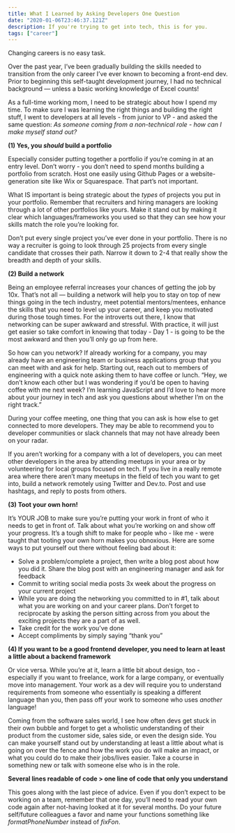 ```yaml
---
title: What I Learned by Asking Developers One Question
date: "2020-01-06T23:46:37.121Z"
description: If you're trying to get into tech, this is for you.
tags: ["career"]
---
```


Changing careers is no easy task.

Over the past year, I’ve been gradually building the skills needed to transition from the only career I’ve ever known to becoming a front-end dev.    Prior to beginning this self-taught development journey, I had no technical background — unless a basic working knowledge of Excel counts!

As a full-time working mom, I need to be strategic about how I spend my time.  To make sure I was learning the right things and building the right stuff, I went to developers at all levels - from junior to VP - and asked the same question: <em>As someone coming from a non-technical role - how can I make myself stand out?</em>

<strong>(1) Yes, you <em>should</em> build a portfolio</strong>

Especially consider putting together a portfolio if you’re coming in at an entry level.  Don’t worry - you don’t need to spend months building a portfolio from scratch.  Host one easily using Github Pages or a website-generation site like Wix or Squarespace.  That part’s not important.

What IS important is being strategic about the <em>types</em> of projects you put in your portfolio.  Remember that recruiters and hiring managers are looking through a lot of other portfolios like yours.  Make it stand out by making it clear which languages/frameworks you used so that they can see how your skills match the role you’re looking for.

Don’t put every single project you’ve ever done in your portfolio.  There is no way a recruiter is going to look through 25 projects from every single candidate that crosses their path.  Narrow it down to 2-4 that really show the breadth and depth of your skills.

<strong>(2) Build a network</strong>

Being an employee referral increases your chances of getting the job by 10x.  That’s not all — building a network will help you to stay on top of new things going in the tech industry, meet potential mentors/mentees, enhance the skills that you need to level up your career, and keep you motivated during those tough times.  For the introverts out there, I know that networking can be super awkward and stressful.  With practice, it will just get easier so take comfort in knowing that today - Day 1 - is going to be the most awkward and then you’ll only go up from here.

So how can you network?  If already working for a company, you may already have an engineering team or business applications group that you can meet with and ask for help.  Starting out, reach out to members of engineering with a quick note asking them to have coffee or lunch.  “Hey, we don’t know each other but I was wondering if you’d be open to having coffee with me next week?  I’m learning JavaScript and I’d love to hear more about your journey in tech and ask you questions about whether I’m on the right track.”

During your coffee meeting, one thing that you can ask is how else to get connected to more developers.  They may be able to recommend you to developer communities or slack channels that may not have already been on your radar.

If you aren’t working for a company with a lot of developers, you can meet other developers in the area by attending meetups in your area or by volunteering for local groups focused on tech.  If you live in a really remote area where there aren’t many meetups in the field of tech you want to get into, build a network remotely using Twitter and Dev.to.  Post and use hashtags, and reply to posts from others.

<strong>(3) Toot your own horn!</strong>

It’s YOUR JOB to make sure you’re putting your work in front of who it needs to get in front of.  Talk about what you’re working on and show off your progress.  It’s a tough shift to make for people who - like me - were taught that tooting your own horn makes you obnoxious.  Here are some ways to put yourself out there without feeling bad about it:
     
* Solve a problem/complete a project, then write a blog post about how you did it.  Share the blog post with an engineering manager and ask for feedback
* Commit to writing social media posts 3x week about the progress on your current project
* While you are doing the networking you committed to in #1, talk about what you are working on and your career plans.  Don’t forget to reciprocate by asking the person sitting across from you about the exciting projects they are a part of as well.
* Take credit for the work you’ve done
* Accept compliments by simply saying “thank you”

<strong>(4) If you want to be a good frontend developer, you need to learn at least a little about a backend framework</strong>

Or vice versa.  While you’re at it, learn a little bit about design, too - especially if you want to freelance, work for a large company, or eventually move into management.  Your work as a dev will require you to understand requirements from someone who essentially is speaking a different language than you, then pass off your work to someone who uses <em>another</em> language!

Coming from the software sales world, I see how often devs get stuck in their own bubble and forget to get a wholistic understanding of their product from the customer side, sales side, or even the design side.  You can make yourself stand out by understanding at least a little about what is going on over the fence and how the work you do will make an impact, or what you could do to make their jobs/lives easier.  Take a course in something new or talk with someone else who is in the role.

<strong>Several lines readable of code > one line of code that only you understand</strong>

This goes along with the last piece of advice.  Even if you don’t expect to be working on a team, remember that one day, you’ll need to read your own code again after not-having looked at it for several months.  Do your future self/future colleagues a favor and name your functions something like <em>formatPhoneNumber</em> instead of <em>fixFon</em>.
